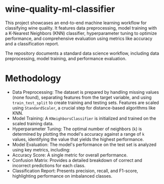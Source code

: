 # wine-quality-ml-classifier
This project showcases an end-to-end machine learning workflow for classifying wine quality. It features data preprocessing, model training with a K-Nearest Neighbors (KNN) classifier, hyperparameter tuning to optimize performance, and comprehensive evaluation using metrics like accuracy and a classification report.
 
The repository documents a standard data science workflow, including data preprocessing, model training, and performance evaluation.
# Methodology
* Data Preprocessing: The dataset is prepared by handling missing values (none found), separating features from the target variable, and using `train_test_split` to create training and testing sets. Features are scaled using `StandardScaler`, a crucial step for distance-based algorithms like KNN.
* Model Training: A `KNeighborsClassifier` is initialized and trained on the scaled training data.
* Hyperparameter Tuning: The optimal number of neighbors (`k`) is determined by plotting the model's accuracy against a range of `k` values, identifying the value that yields the highest performance.
* Model Evaluation: The model's performance on the test set is analyzed using key metrics, including:
* Accuracy Score: A single metric for overall performance.
* Confusion Matrix: Provides a detailed breakdown of correct and incorrect predictions for each class.
* Classification Report: Presents precision, recall, and F1-score, highlighting performance on imbalanced classes.
